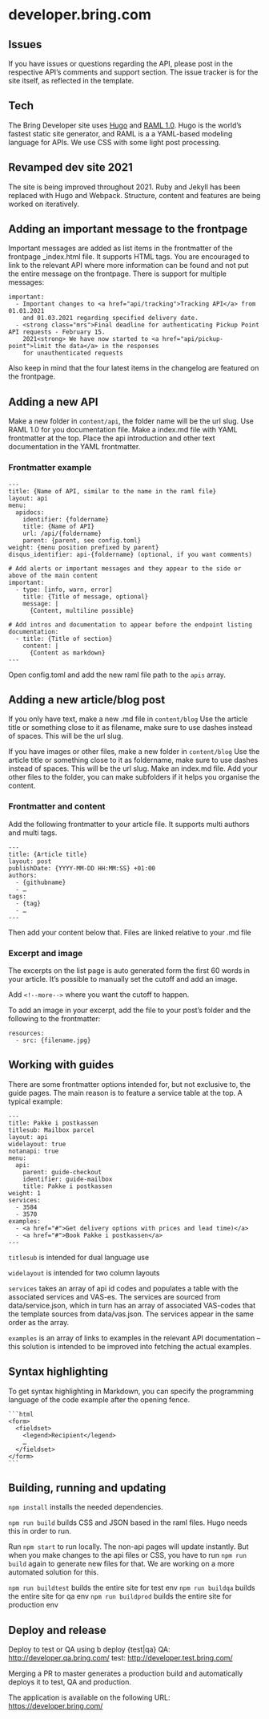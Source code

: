 # developer.bring.com

## Issues

If you have issues or questions regarding the API, please post in the respective
API’s comments and support section. The issue tracker is for the site itself, as
reflected in the template.

## Tech

The Bring Developer site uses [Hugo](https://gohugo.io/) and
[RAML 1.0](https://raml.org/). Hugo is the world’s fastest static site
generator, and RAML is a a YAML-based modeling language for APIs. We use CSS
with some light post processing.

## Revamped dev site 2021

The site is being improved throughout 2021. Ruby and Jekyll has been replaced
with Hugo and Webpack. Structure, content and features are being worked on
iteratively.

## Adding an important message to the frontpage

Important messages are added as list items in the frontmatter of the frontpage
\_index.html file. It supports HTML tags. You are encouraged to link to the
relevant API where more information can be found and not put the entire message
on the frontpage. There is support for multiple messages:

```
important:
  - Important changes to <a href="api/tracking">Tracking API</a> from 01.01.2021
    and 01.03.2021 regarding specified delivery date.
  - <strong class="mrs">Final deadline for authenticating Pickup Point API requests - February 15.
    2021<strong> We have now started to <a href="api/pickup-point">limit the data</a> in the responses
    for unauthenticated requests
```

Also keep in mind that the four latest items in the changelog are featured on
the frontpage.

## Adding a new API

Make a new folder in `content/api`, the folder name will be the url slug. Use
RAML 1.0 for you documentation file. Make a index.md file with YAML frontmatter
at the top. Place the api introduction and other text documentation in the YAML
frontmatter.

### Frontmatter example

```
---
title: {Name of API, similar to the name in the raml file}
layout: api
menu:
  apidocs:
    identifier: {foldername}
    title: {Name of API}
    url: /api/{foldername}
    parent: {parent, see config.toml}
weight: {menu position prefixed by parent}
disqus_identifier: api-{foldername} (optional, if you want comments)

# Add alerts or important messages and they appear to the side or above of the main content
important:
  - type: [info, warn, error]
    title: {Title of message, optional}
    message: |
      {Content, multiline possible}

# Add intros and documentation to appear before the endpoint listing
documentation:
  - title: {Title of section}
    content: |
      {Content as markdown}
---
```

Open config.toml and add the new raml file path to the `apis` array.

## Adding a new article/blog post

If you only have text, make a new .md file in `content/blog` Use the article
title or something close to it as filename, make sure to use dashes instead of
spaces. This will be the url slug.

If you have images or other files, make a new folder in `content/blog` Use the
article title or something close to it as foldername, make sure to use dashes
instead of spaces. This will be the url slug. Make an index.md file. Add your
other files to the folder, you can make subfolders if it helps you organise the
content.

### Frontmatter and content

Add the following frontmatter to your article file. It supports multi authors
and multi tags.

```
---
title: {Article title}
layout: post
publishDate: {YYYY-MM-DD HH:MM:SS} +01:00
authors:
  - {githubname}
  - …
tags:
  - {tag}
  - …
---
```

Then add your content below that. Files are linked relative to your .md file

### Excerpt and image

The excerpts on the list page is auto generated form the first 60 words in your
article. It’s possible to manually set the cutoff and add an image.

Add `<!--more-->` where you want the cutoff to happen.

To add an image in your excerpt, add the file to your post’s folder and the
following to the frontmatter:

```
resources:
  - src: {filename.jpg}
```

## Working with guides

There are some frontmatter options intended for, but not exclusive to, the guide
pages. The main reason is to feature a service table at the top. A typical
example:

```
---
title: Pakke i postkassen
titlesub: Mailbox parcel
layout: api
widelayout: true
notanapi: true
menu:
  api:
    parent: guide-checkout
    identifier: guide-mailbox
    title: Pakke i postkassen
weight: 1
services:
  - 3584
  - 3570
examples:
  - <a href="#">Get delivery options with prices and lead time)</a>
  - <a href="#">Book Pakke i postkassen</a>
---
```

`titlesub` is intended for dual language use

`widelayout` is intended for two column layouts

`services` takes an array of api id codes and populates a table with the
associated services and VAS-es. The services are sourced from data/service.json,
which in turn has an array of associated VAS-codes that the template sources
from data/vas.json. The services appear in the same order as the array.

`examples` is an array of links to examples in the relevant API documentation –
this solution is intended to be improved into fetching the actual examples.

## Syntax highlighting

To get syntax highlighting in Markdown, you can specify the programming language
of the code example after the opening fence.

````
```html
<form>
  <fieldset>
    <legend>Recipient</legend>
    …
  </fieldset>
</form>
```
````

## Building, running and updating

`npm install` installs the needed dependencies.

`npm run build` builds CSS and JSON based in the raml files. Hugo needs this in
order to run.

Run `npm start` to run locally. The non-api pages will update instantly. But
when you make changes to the api files or CSS, you have to run `npm run build`
again to generate new files for that. We are working on a more automated
solution for this.

`npm run buildtest` builds the entire site for test env `npm run buildqa` builds
the entire site for qa env `npm run buildprod` builds the entire site for
production env

## Deploy and release

Deploy to test or QA using b deploy {test|qa} QA: http://developer.qa.bring.com/
test: http://developer.test.bring.com/

Merging a PR to master generates a production build and automatically deploys it
to test, QA and production.

The application is available on the following URL: https://developer.bring.com/
